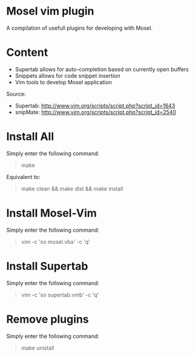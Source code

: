 Mosel vim plugin
================

A compilation of usefull plugins for developing with
Mosel.

Content
=======
* Supertab allows for auto-completion based on currently open buffers
* Snippets allows for code snippet insertion
* Vim tools to develop Mosel application

Source:
* Supertab: http://www.vim.org/scripts/script.php?script_id=1643
* snipMate: http://www.vim.org/scripts/script.php?script_id=2540

Install All
===========
Simply enter the following command:
> make

Equivalent to:
> make clean && make dist && make install

Install Mosel-Vim
=================
Simply enter the following command:
> vim -c 'so mosel.vba' -c 'q'

Install Supertab
================
Simply enter the following command:
> vim -c 'so supertab.vmb' -c 'q'

Remove plugins
==============
Simply enter the following command:
> make unistall

